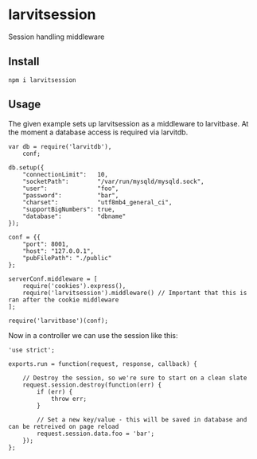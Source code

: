 # larvitsession

Session handling middleware

## Install

    npm i larvitsession

## Usage

The given example sets up larvitsession as a middleware to larvitbase. At the moment a database access is required via larvitdb.

    var db = require('larvitdb'),
        conf;

    db.setup({
    	"connectionLimit":   10,
    	"socketPath":        "/var/run/mysqld/mysqld.sock",
    	"user":              "foo",
    	"password":          "bar",
    	"charset":           "utf8mb4_general_ci",
    	"supportBigNumbers": true,
    	"database":          "dbname"
    });

    conf = {{
    	"port": 8001,
    	"host": "127.0.0.1",
    	"pubFilePath": "./public"
    };

    serverConf.middleware = [
    	require('cookies').express(),
    	require('larvitsession').middleware() // Important that this is ran after the cookie middleware
    ];

    require('larvitbase')(conf);

Now in a controller we can use the session like this:

    'use strict';

    exports.run = function(request, response, callback) {

    	// Destroy the session, so we're sure to start on a clean slate
    	request.session.destroy(function(err) {
    		if (err) {
    			throw err;
    		}

    		// Set a new key/value - this will be saved in database and can be retreived on page reload
    		request.session.data.foo = 'bar';
    	});
    };